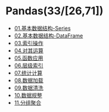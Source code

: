 # Pandas(33/[26,71])

- [01.基本数据结构-Series](./series.ipynb)
- [02.基本数据结构-DataFrame](./dataframe.ipynb)
- [03.索引操作](./index-operation.ipynb)
- [04.对其运算]()
- [05.函数应用]()
- [06.层级索引]()
- [07.统计计算]()
- [08.数据加载]()
- [09.数据清洗]()
- [10.数据规整]()
- [11.分组聚合]()

